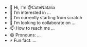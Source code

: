 - 👋 Hi, I’m @CuteNatalia
- 👀 I’m interested in ...
- 🌱 I’m currently starting from scratch
- 💞️ I’m looking to collaborate on ...
- 📫 How to reach me ...
- 😄 Pronouns: ...
- ⚡ Fun fact: ...

<!---
CuteNatalia/CuteNatalia is a ✨ special ✨ repository because its `README.md` (this file) appears on your GitHub profile.
You can click the Preview link to take a look at your changes.
--->
